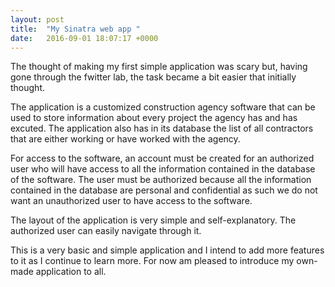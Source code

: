 ```yaml
---
layout: post
title:  "My Sinatra web app "
date:   2016-09-01 18:07:17 +0000
---
```


 
 The thought of making my first simple application was scary but, having gone through the fwitter lab, the task became a bit easier that initially thought.
 
 The application is a customized construction agency software that can be used to store information about every project the agency has and has excuted.
 The application also has in its database the list of all contractors that are either working or have worked with the agency.
 
 For access to the software, an account must be created for an authorized user who will have access to all the information contained in the database of the software. The user must be authorized because all the information contained in the database are personal and confidential as such we do not want an unauthorized user to have access to the software.
 
 The layout of the application is very simple and self-explanatory. The authorized user can easily navigate through it.
 
 This is a very basic and simple application and I intend to add more features to it as I continue to learn more.
 For now am pleased to introduce my own-made application to all.


